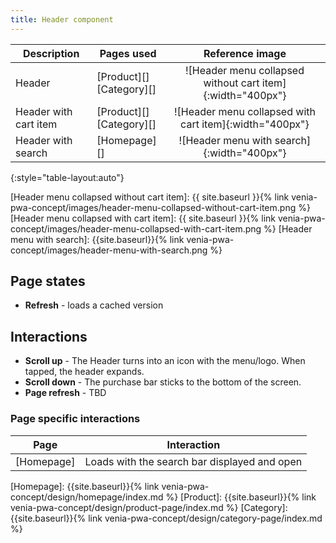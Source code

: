 ```yaml
---
title: Header component
---
```


| Description           | Pages used                   | Reference image                                            |
| --------------------- | ---------------------------- | :--------------------------------------------------------: |
| Header                | [Product][]<br/>[Category][] | ![Header menu collapsed without cart item]{:width="400px"} |
| Header with cart item | [Product][]<br/>[Category][] | ![Header menu collapsed with cart item]{:width="400px"}    |
| Header with search    | [Homepage][]                 | ![Header menu with search]{:width="400px"}                 |
{:style="table-layout:auto"}


[Header menu collapsed without cart item]: {{ site.baseurl }}{% link venia-pwa-concept/images/header-menu-collapsed-without-cart-item.png %}
[Header menu collapsed with cart item]: {{ site.baseurl }}{% link venia-pwa-concept/images/header-menu-collapsed-with-cart-item.png %}
[Header menu with search]: {{site.baseurl}}{% link venia-pwa-concept/images/header-menu-with-search.png %}
## Page states

* **Refresh** - loads a cached version

## Interactions

* **Scroll up** - The Header turns into an icon with the menu/logo.
  When tapped, the header expands.
* **Scroll down** - The purchase bar sticks to the bottom of the screen.
* **Page refresh** - TBD

### Page specific interactions

| Page       | Interaction                                  |
| ---------- | -------------------------------------------- |
| [Homepage] | Loads with the search bar displayed and open |

[Homepage]: {{site.baseurl}}{% link venia-pwa-concept/design/homepage/index.md %}
[Product]: {{site.baseurl}}{% link venia-pwa-concept/design/product-page/index.md %}
[Category]: {{site.baseurl}}{% link venia-pwa-concept/design/category-page/index.md %}